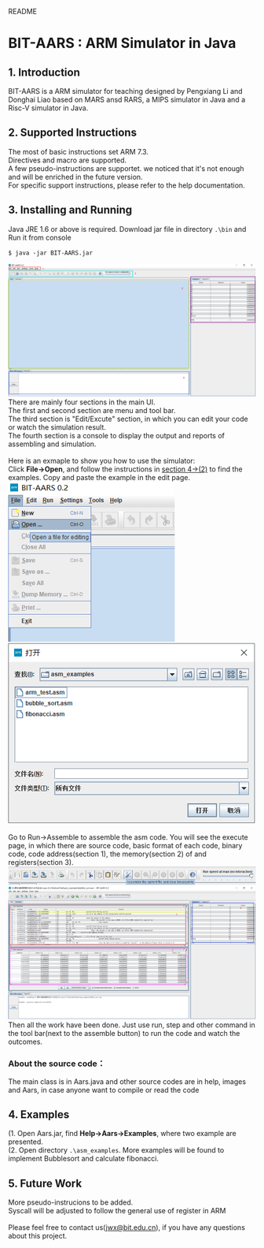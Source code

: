 README

# BIT-AARS : ARM Simulator in Java 


## 1. Introduction
  BIT-AARS is a ARM simulator for teaching designed by Pengxiang Li and Donghai Liao based on MARS ansd RARS, a MIPS simulator in Java and a Risc-V simulator in Java. <br>

## 2. Supported Instructions
  The most of basic instructions set ARM 7.3.<br>
  Directives and macro are supported.<br>
  A few pseudo-instructions are supportet. we noticed that it's not enough and will be enriched in the future version.<br>
  For specific support instructions, please refer to the help documentation.<br>
  

## 3. Installing and Running
   Java JRE 1.6 or above is required. Download jar file in directory `.\bin` and Run it from console<br>
   
    $ java -jar BIT-AARS.jar 
   
  ![1](https://github.com/jiweixing/aars/raw/master/screen_shot/3_1.jpg "Main UI")	<br>
  There are mainly four sections in the main UI. <br>
  The first and second section are menu and tool bar. <br>
  The third section is "Edit/Excute" section, in which you can edit your code or watch the simulation result. <br>
  The fourth section is a console to display the output and reports of assembling and simulation.<br>
  <br>
  Here is an exmaple to show you how to use the simulator:<br>
  Click **File→Open**, and follow the instructions in [section 4→(2)](#4-examples) to find the examples. Copy and paste the example in the edit page.<br>
  ![2](https://github.com/jiweixing/aars/raw/master/screen_shot/3_2.jpg "Open file")
  ![3](https://github.com/jiweixing/aars/raw/master/screen_shot/3_3.jpg "Select file")	<br>
  <br>
  Go to Run→Assemble to assemble the asm code. You will see the execute page, in which there are source code, basic format of each code, binary code, code address(section 1), the memory(section 2) of and registers(section 3).<br>
  ![4](https://github.com/jiweixing/aars/raw/master/screen_shot/3_4.jpg "Assemble file")	<br>
  ![5](https://github.com/jiweixing/aars/raw/master/screen_shot/3_5.jpg "Assemble button in tool bar")	<br>
  Then all the work have been done. Just use run, step and other command in the tool bar(next to  the assemble button) to run the code and watch the outcomes.<br>
### About the source code：
  The main class is in Aars.java and other source codes are in help, images and Aars, in case anyone want to compile or read the code
## 4. Examples 
  (1. Open Aars.jar, find **Help→Aars→Examples**, where two example are presented.<br>
  (2. Open directory `.\asm_examples`. More examples will be found to implement Bubblesort and calculate fibonacci.<br>
## 5. Future Work
  More pseudo-instrucions to be added.<br>
  Syscall will be adjusted to follow the general use of register in ARM<br>
  <br>
  Please feel free to contact us(jwx@bit.edu.cn), if you have any questions about this project.<br>
